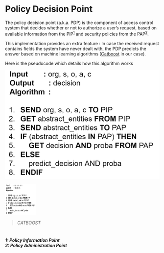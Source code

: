 # Policy Decision Point

The policy decision point (a.k.a. PDP) is the component of access control system that decides whether or not to authorize a user’s request, based on available information from the PIP<sup>[1](#myfootnote1)</sup> and security policies from the PAP<sup>[2](#myfootnote2)</sup>.

This implementation provides an extra feature : In case the received request contains fields the system have never dealt with, the PDP predicts the answer based on machine learning algorithms ([Catboost](https://catboost.ai/) in our case).

Here is the pseudocode which details how this algorithm works

![PDP pseudocode](../images/pdpseudo.PNG)

<img src="../images/pdpseudo.PNG" width="100" height="100">

> _CATBOOST_

# 
<h5>
<a name="myfootnote1">1</a>: Policy Information Point<br>
<a name="myfootnote2">2</a>: Policy Administration Point<br>
</h5>
